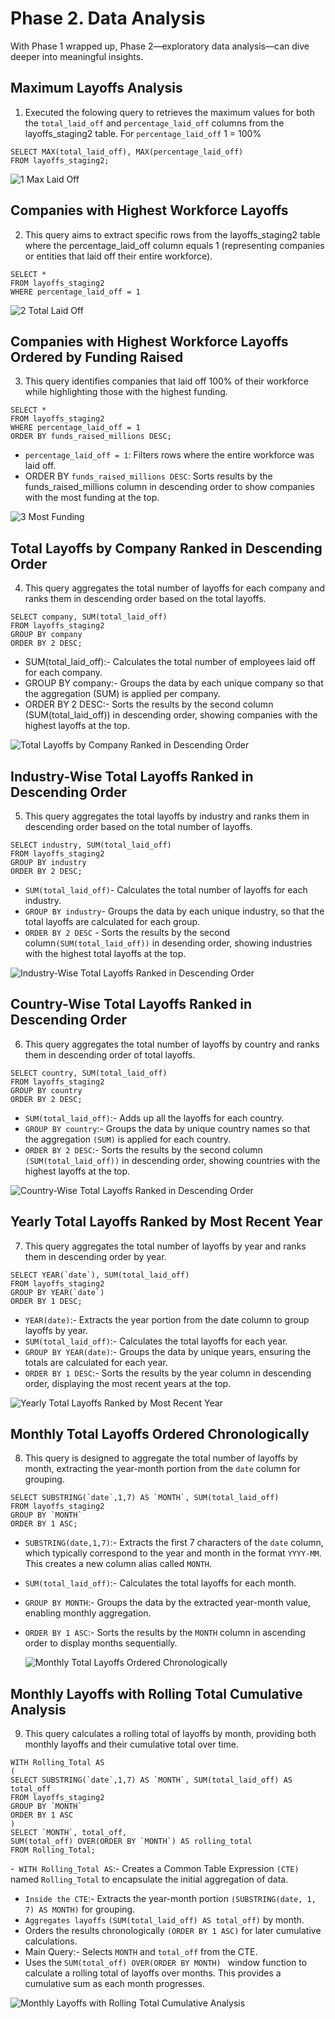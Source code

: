 # Phase 2. Data Analysis  
With Phase 1 wrapped up, Phase 2—exploratory data analysis—can dive deeper into meaningful insights.  
## Maximum Layoffs Analysis  
1. Executed the folowing query to retrieves the maximum values for both the `total_laid_off` and `percentage_laid_off` columns from the layoffs_staging2 table. For `percentage_laid_off` 1 = 100%
```
SELECT MAX(total_laid_off), MAX(percentage_laid_off)
FROM layoffs_staging2;
```
![1  Max Laid Off](https://github.com/user-attachments/assets/6d075b3c-1dae-4d35-be04-f9aa2222148e)   

## Companies with Highest Workforce Layoffs

2. This query aims to extract specific rows from the layoffs_staging2 table where the percentage_laid_off column equals 1 (representing companies or entities that laid off their entire workforce).  
```
SELECT *
FROM layoffs_staging2
WHERE percentage_laid_off = 1
```
![2  Total Laid Off](https://github.com/user-attachments/assets/869e5a65-b7ae-4ac7-8ff7-985101143958)  

## Companies with Highest Workforce Layoffs Ordered by Funding Raised

3. This query identifies companies that laid off 100% of their workforce while highlighting those with the highest funding.
```
SELECT *
FROM layoffs_staging2
WHERE percentage_laid_off = 1
ORDER BY funds_raised_millions DESC;
```
- `percentage_laid_off = 1`: Filters rows where the entire workforce was laid off.
- ORDER BY `funds_raised_millions DESC`: Sorts results by the funds_raised_millions column in descending order to show companies with the most funding at the top.
  
![3  Most Funding](https://github.com/user-attachments/assets/d15afb6f-35e4-4e14-871e-e495fe7fdad4)  

## Total Layoffs by Company Ranked in Descending Order  
4. This query aggregates the total number of layoffs for each company and ranks them in descending order based on the total layoffs.
```
SELECT company, SUM(total_laid_off)
FROM layoffs_staging2
GROUP BY company
ORDER BY 2 DESC;
```
- SUM(total_laid_off):- Calculates the total number of employees laid off for each company.
- GROUP BY company:- Groups the data by each unique company so that the aggregation (SUM) is applied per company.
- ORDER BY 2 DESC:- Sorts the results by the second column (SUM(total_laid_off)) in descending order, showing companies with the highest layoffs at the top.

![Total Layoffs by Company Ranked in Descending Order](https://github.com/user-attachments/assets/d619ad85-e9f5-437b-82e3-663ce56e9958)  

## Industry-Wise Total Layoffs Ranked in Descending Order  
5. This query aggregates the total layoffs by industry and ranks them in descending order based on the total number of layoffs.
```
SELECT industry, SUM(total_laid_off)
FROM layoffs_staging2
GROUP BY industry
ORDER BY 2 DESC;
```
- `SUM(total_laid_off)`- Calculates the total number of layoffs for each industry.
- `GROUP BY industry`- Groups the data by each unique industry, so that the total layoffs are calculated for each group.
- `ORDER BY 2 DESC` - Sorts the results by the second column`(SUM(total_laid_off))` in desending order, showing industries with the highest total layoffs at the top.

 ![Industry-Wise Total Layoffs Ranked in Descending Order](https://github.com/user-attachments/assets/4522dece-48a1-40ae-9ea8-cbfe1057ec39)  

 ## Country-Wise Total Layoffs Ranked in Descending Order
 6. This query aggregates the total number of layoffs by country and ranks them in descending order of total layoffs.
```
SELECT country, SUM(total_laid_off)
FROM layoffs_staging2
GROUP BY country
ORDER BY 2 DESC;
```
- `SUM(total_laid_off)`:- Adds up all the layoffs for each country.
- `GROUP BY country`:- Groups the data by unique country names so that the aggregation `(SUM)` is applied for each country.
- `ORDER BY 2 DESC`:- Sorts the results by the second column `(SUM(total_laid_off))` in descending order, showing countries with the highest layoffs at the top.
  
![Country-Wise Total Layoffs Ranked in Descending Order](https://github.com/user-attachments/assets/8c00149d-4310-431f-b669-61313437dd7a)  

## Yearly Total Layoffs Ranked by Most Recent Year  
7. This query aggregates the total number of layoffs by year and ranks them in descending order by year.  
```
SELECT YEAR(`date`), SUM(total_laid_off)
FROM layoffs_staging2
GROUP BY YEAR(`date`)
ORDER BY 1 DESC;
```
- `YEAR(date)`:- Extracts the year portion from the date column to group layoffs by year.
- `SUM(total_laid_off)`:- Calculates the total layoffs for each year.
- `GROUP BY YEAR(date)`:- Groups the data by unique years, ensuring the totals are calculated for each year.
- `ORDER BY 1 DESC`:- Sorts the results by the year column in descending order, displaying the most recent years at the top.

![Yearly Total Layoffs Ranked by Most Recent Year](https://github.com/user-attachments/assets/3848c685-c41c-4233-99d7-dc805ebdc831)  

## Monthly Total Layoffs Ordered Chronologically  
8. This query is designed to aggregate the total number of layoffs by month, extracting the year-month portion from the `date` column for grouping.  
```
SELECT SUBSTRING(`date`,1,7) AS `MONTH`, SUM(total_laid_off)
FROM layoffs_staging2
GROUP BY `MONTH`
ORDER BY 1 ASC;
```
- `SUBSTRING(date,1,7)`:- Extracts the first 7 characters of the `date` column, which typically correspond to the year and month in the format `YYYY-MM`. This creates a new column alias called `MONTH`.
- `SUM(total_laid_off)`:- Calculates the total layoffs for each month.
- `GROUP BY MONTH`:- Groups the data by the extracted year-month value, enabling monthly aggregation.
- `ORDER BY 1 ASC`:- Sorts the results by the `MONTH` column in ascending order to display months sequentially.

  ![Monthly Total Layoffs Ordered Chronologically](https://github.com/user-attachments/assets/9b0dfd4c-919c-401c-9bce-c81294c93425)

## Monthly Layoffs with Rolling Total Cumulative Analysis  
9. This query calculates a rolling total of layoffs by month, providing both monthly layoffs and their cumulative total over time.
```
WITH Rolling_Total AS
(
SELECT SUBSTRING(`date`,1,7) AS `MONTH`, SUM(total_laid_off) AS total_off
FROM layoffs_staging2
GROUP BY `MONTH`
ORDER BY 1 ASC
)
SELECT `MONTH`, total_off,
SUM(total_off) OVER(ORDER BY `MONTH`) AS rolling_total
FROM Rolling_Total;
```
-` WITH Rolling_Total AS`:- Creates a Common Table Expression `(CTE)` named `Rolling_Total` to encapsulate the initial aggregation of data.
- `Inside the CTE`:- Extracts the year-month portion `(SUBSTRING(date, 1, 7) AS MONTH)` for grouping.
- `Aggregates layoffs` `(SUM(total_laid_off) AS total_off)` by month.
- Orders the results chronologically `(ORDER BY 1 ASC)` for later cumulative calculations.
- Main Query:- Selects `MONTH` and `total_off` from the CTE.
- Uses the `SUM(total_off) OVER(ORDER BY MONTH) ` window function to calculate a rolling total of layoffs over months. This provides a cumulative sum as each month progresses.

![Monthly Layoffs with Rolling Total Cumulative Analysis](https://github.com/user-attachments/assets/8b4c30fc-0d25-4689-89bb-ef555caf89e3)










